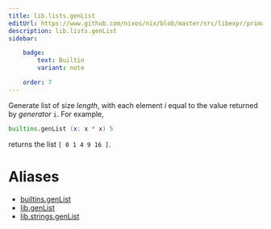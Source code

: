 ```yaml
---
title: lib.lists.genList
editUrl: https://www.github.com/nixos/nix/blob/master/src/libexpr/primops.cc
description: lib.lists.genList
sidebar:

    badge:
        text: Builtin
        variant: note

    order: 7
---
```


Generate list of size *length*, with each element *i* equal to the
value returned by *generator* `i`. For example,

```nix
builtins.genList (x: x * x) 5
```

returns the list `[ 0 1 4 9 16 ]`.


# Aliases

- [builtins.genList](/nix-doc-comments/reference/builtins/builtins-genlist)
- [lib.genList](/nix-doc-comments/reference/lib/lib-genlist)
- [lib.strings.genList](/nix-doc-comments/reference/lib/strings/lib-strings-genlist)


